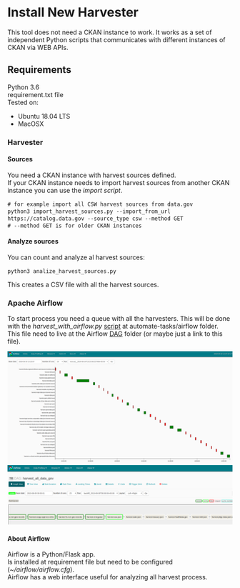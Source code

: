 # Install New Harvester

This tool does not need a CKAN instance to work. It works as a set of independent Python scripts that communicates with different instances of CKAN via WEB APIs.  

## Requirements

Python 3.6  
requirement.txt file  
Tested on:
 - Ubuntu 18.04 LTS
 - MacOSX

### Harvester

#### Sources
You need a CKAN instance with harvest sources defined.  
If your CKAN instance needs to import harvest sources from another CKAN instance you can use the _import script_.  

```
# for example import all CSW harvest sources from data.gov
python3 import_harvest_sources.py --import_from_url https://catalog.data.gov --source_type csw --method GET
# --method GET is for older CKAN instances
```

#### Analyze sources

You can count and analyze al harvest sources:

```
python3 analize_harvest_sources.py 
```
This creates a CSV file with all the harvest sources.

### Apache Airflow
To start process you need a queue with all the harvesters. This will be done with the _harvest_with_airflow.py_ [script](/automate-tasks/airflow/harvest_with_airflow.py) at automate-tasks/airflow folder.  
This file need to live at the Airflow [DAG](https://airflow.apache.org/concepts.html#dags) folder (or maybe just a link to this file).  

![af01](/imgs/airflow01.png)
![af02](/imgs/airflow02.png)

#### About Airflow
Airflow is a Python/Flask app.  
Is installed at requirement file but need to be configured (_~/airflow/airflow.cfg_).  
Airflow has a web interface useful for analyzing all harvest process.  

